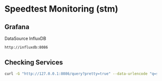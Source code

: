 # Speedtest Monitoring (stm)

## Grafana

DataSource InfluxDB

```bash
http://influxdb:8086
```

## Checking Services

```bash
curl -G "http://127.0.0.1:8086/query?pretty=true" --data-urlencode "q=show databases"
```
